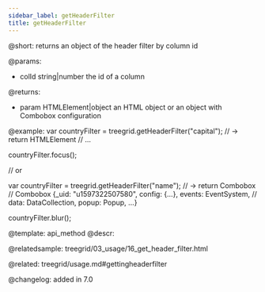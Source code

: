 ```yaml
---
sidebar_label: getHeaderFilter
title: getHeaderFilter
---          
```


@short: returns an object of the header filter by column id


@params:
- colId	string|number   the id of a column


@returns:
- param	HTMLElement|object      an HTML object or an object with Combobox configuration


@example:
var countryFilter = treegrid.getHeaderFilter("capital");
// -> return HTMLElement
// <label class="dhx_grid-filter__label dxi dxi-magnify">...</label>

countryFilter.focus();

// or

var countryFilter = treegrid.getHeaderFilter("name");
// -> return Combobox
// Combobox {_uid: "u1597322507580", config: {…}, events: EventSystem, 
// data: DataCollection, popup: Popup, …}

countryFilter.blur();


@template: api_method
@descr:

@relatedsample: treegrid/03_usage/16_get_header_filter.html

@related: treegrid/usage.md#gettingheaderfilter

@changelog:
added in 7.0

